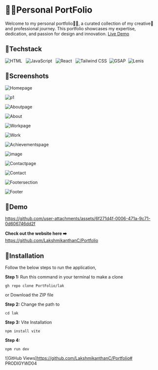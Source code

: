 
# 👨‍💻Personal PortFolio

Welcome to my personal portfolio👨‍💻, a curated collection of my creative🎨 and professional journey. This portfolio showcases my expertise, dedication, and passion for design and innovation. <a href="https://lakshmikanthanc.github.io/Portfolio/">Live Demo</a>

## 📌Techstack
![HTML](https://img.shields.io/badge/HTML-E34F26?style=flat&logo=html5&logoColor=white) &nbsp; ![JavaScript](https://img.shields.io/badge/JavaScript-F7DF1E?style=flat&logo=javascript&logoColor=black) &nbsp; ![React](https://img.shields.io/badge/React-61DAFB?style=flat&logo=react&logoColor=black) &nbsp; ![Tailwind CSS](https://img.shields.io/badge/Tailwind_CSS-38B2AC?style=flat&logo=tailwindcss&logoColor=white) &nbsp;![GSAP](https://img.shields.io/badge/GSAP-React-brightgreen?style=flat&logo=greensock) &nbsp;![Lenis](https://img.shields.io/badge/Lenis-blue?style=flat&logo=react)

## 📌Screenshots

![Homepage](https://img.shields.io/badge/Home&nbsp;page-%230078D4?style=flat&colorB=#87CEEB )

![p1](https://github.com/user-attachments/assets/41e7ea5b-6363-4b11-b62e-cbbebafa976d)


![Aboutpage](https://img.shields.io/badge/About&nbsp;page-%230078D4?style=flat&colorB=#87CEEB )

![About](https://github.com/user-attachments/assets/e5a1d71b-3cdc-415c-a456-a0a9b385793f)


![Workpage](https://img.shields.io/badge/Work&nbsp;page-%230078D4?style=flat&colorB=#87CEEB)

![Work](https://github.com/user-attachments/assets/dc8d3839-479f-408c-b9fc-053563f1150d)


![Achievementspage](https://img.shields.io/badge/Achievements&nbsp;&amp;&nbsp;Certifications&nbsp;page-%230078D4?style=flat&colorB=#87CEEB )

![image](https://github.com/user-attachments/assets/40beac17-9a17-4187-9f41-4e0cff2f2415)

![Contactpage](https://img.shields.io/badge/Contact&nbsp;page-%230078D4?style=flat&colorB=#87CEEB)

![Contact](https://github.com/user-attachments/assets/d7c3a59d-bc56-43ab-9d19-9ddb04a2422d)


![Footersection](https://img.shields.io/badge/Footer&nbsp;section-%230078D4?style=flat&colorB=#87CEEB)

![Footer](https://github.com/user-attachments/assets/b10b6327-5c61-41a6-b3b0-1871b0e4c21f)

## 📌Demo

https://github.com/user-attachments/assets/6f271d4f-0006-471a-9c71-0d606746dd2f

**Check out the website here ➡️** https://github.com/LakshmikanthanC/Portfolio

## 📌Installation

Follow the below steps to run the application,

**Step 1:** Run this command in your terminal to make a clone

```
gh repo clone PortFolio/lak
```
or 
Download the ZIP file

**Step 2:** Change the path to
```
cd lak
```
**Step 3:** Vite Installation
```
npm install vite
```
**Step 4:** 
```
npm run dev
```

![GitHub Views]https://github.com/LakshmikanthanC/Portfolio#   P R O D I G Y _ W D _ 0 4  
 